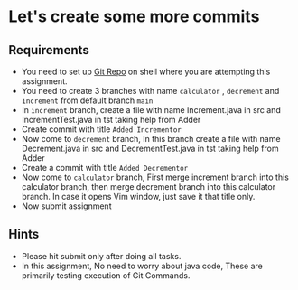 # Let's create some more commits

## Requirements

- You need to set up [Git Repo](https://github.com/ak-s-0723/Assignment1) on shell where you are attempting this assignment.
 - You need to create 3 branches with name `calculator` , `decrement` and `increment` from default branch `main`
 - In `increment` branch, create a file with name Increment.java in src and IncrementTest.java in tst taking help from Adder
 - Create commit with title `Added Incrementor`
 - Now come to `decrement` branch, In this branch create a file with name Decrement.java in src and DecrementTest.java in tst taking help from Adder
 - Create a commit with title `Added Decrementor`
 - Now come to `calculator` branch, First merge increment branch into this calculator branch, then merge decrement branch into this calculator branch. In case it opens Vim window, just save it that title only.
 - Now submit assignment

## Hints
- Please hit submit only after doing all tasks.
- In this assignment, No need to worry about java code, These are primarily testing execution of Git Commands.
